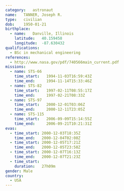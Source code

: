 ```yaml
---
category:	astronaut
name:	TANNER, Joseph R.
type:	civilian
dob:	1950-01-21
birthplace:
  - name:	Danville, Illinois
    latitude:	40.159458
    longitude:	-87.630432
qualifications:
  - BSc in mechanical engineering
references:
  - http://www.nasa.gov/pdf/740566main_current.pdf
missions:
  - name: STS-66
    time_start:   1994-11-03T16:59:43Z
    time_end:     1994-11-14T15:33:46Z
  - name: STS-82
    time_start:   1997-02-11T08:55:17Z
    time_end:     1997-02-21T08:33Z
  - name: STS-97
    time_start:   2000-12-01T03:06Z
    time_end:     2000-12-11T23:05Z
  - name: STS-115
    time_start:   2006-09-09T15:14:55Z
    time_end:     2006-09-21T10:21:31Z
evas:
  - time_start: 2000-12-03T18:35Z
    time_end:   2000-12-04T02:08Z
  - time_start: 2000-12-05T17:21Z
    time_end:   2000-12-05T23:58Z
  - time_start: 2000-12-07T16:13Z
    time_end:   2000-12-07T21:23Z
  - time_start: 
    duration:   27h09m
gender:	Male
country:
  - USA
---
```

